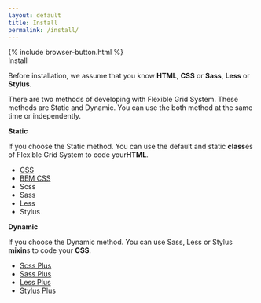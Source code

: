 ```yaml
---
layout: default
title: Install
permalink: /install/
---
```


<div class="dn-browser">
  <div class="dn-browser-header">
    {% include browser-button.html %}
    <div class="dn-style--title">Install</div>
    <!-- <div class="dn-style--title">Kurulum</div> -->
    <a href="/" class="dn-logo"><img src="/img/flexiblegs-logo-white.png" alt=""></a>
  </div>
  <div class="dn-browser-body">
    <div class="dn-browser-body__item">
      <div class="dn-content">
        <p>Before installation, we assume that you know <b>HTML</b>, <b>CSS</b> or <b>Sass</b>, <b>Less</b> or <b>Stylus</b>.</p>
        <!-- <p>Kuruluma başlamadan önce <b>HTML</b>, <b>CSS</b> veya <b>Sass</b>, <b>Less</b> yada <b>Stylus</b> bilmeniz gerekmektedir.</p> -->
        <div class="dn-space-16"></div>
        <p>There are two methods of developing with Flexible Grid System. These methods are Static and Dynamic. You can use the both method at the same time or independently.</p>
        <!-- <p>Flexible Grid System ile kod yazmanın iki yöntemi bulunmaktadır. Bunlar Statik ve Dinamik olmak üzere ikiye ayrılır. İki yöntemi aynı anda yada ayrı ayrı kullanmanız mümkündür.</p> -->
        <div class="wrap xl-gutter-24 xl-top xl-2 lg-1">
          <div class="col">
            <div class="dn-space-24"></div>
            <p><b>Static</b></p>
            <!-- <p><b>Statik</b></p> -->
            <div class="dn-space-8"></div>
            <p>If you choose the Static method. You can use the default and static <b>class</b>es of Flexible Grid System to code your<b>HTML</b>.</p>
            <!-- <p>Statik yönetimi tercih ederseniz Flexible Grid System'in CSS, Sass, Less veya Stylus ile hazırlanmış sabit <b>class</b>larını kullanarak <b>HTML</b> kısmında kodlama yapabilirsiniz.</p> -->
            <div class="dn-space-16"></div>
            <ul>
              <li><a href="/install/css/">CSS</a></li>
              <li><a href="/install/bem-css/">BEM CSS</a></li>
              <li><span class="is-line-through">Scss</span></li>
              <li><span class="is-line-through">Sass</span></li>
              <li><span class="is-line-through">Less</span></li>
              <li><span class="is-line-through">Stylus</span></li>
            </ul>
          </div>
          <div class="col">
            <div class="dn-space-24"></div>
            <p><b>Dynamic</b></p>
            <!-- <p><b>Dinamik</b></p> -->
            <div class="dn-space-8"></div>
            <p>If you choose the Dynamic method. You can use Sass, Less or Stylus <b>mixin</b>s to code your <b>CSS</b>.</p>
            <!-- <p>Dinamik yöntemi tercih ederseniz Flexible Grid System'in Sass, Less veya Stylus ile hazırlanmış <b>mixin</b>lerini kullanarak <b>CSS</b> kısmında kodlama yapabilirsiniz.</p> -->
            <div class="dn-space-16"></div>
            <ul>
              <li><a href="/install/scss-plus/">Scss Plus</a></li>
              <li><a href="/install/sass-plus/">Sass Plus</a></li>
              <li><a href="/install/less-plus/">Less Plus</a></li>
              <li><a href="/install/stylus-plus/">Stylus Plus</a></li>
            </ul>
          </div>
        </div>
      </div>
    </div>
  </div>
</div>
